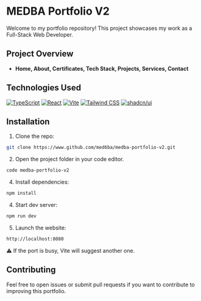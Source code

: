 # MEDBA Portfolio V2

Welcome to my portfolio repository! This project showcases my work as a Full-Stack Web Developer.

## Project Overview

- **Home, About, Certificates, Tech Stack, Projects, Services, Contact**

## Technologies Used

[![TypeScript](https://img.shields.io/badge/TypeScript-3178C6?logo=typescript&logoColor=fff)](#) [![React](https://img.shields.io/badge/React-%2320232a.svg?logo=react&logoColor=%2361DAFB)](#) [![Vite](https://img.shields.io/badge/Vite-646CFF?logo=vite&logoColor=fff)](#) [![Tailwind CSS](https://img.shields.io/badge/Tailwind%20CSS-%2338B2AC.svg?logo=tailwind-css&logoColor=white)](#) [![shadcn/ui](https://img.shields.io/badge/shadcn%2Fui-000?logo=shadcnui&logoColor=fff)](#)

## Installation

1. Clone the repo:
```bash
git clone https://www.github.com/med6ba/medba-portfolio-v2.git
```
2. Open the project folder in your code editor.
```bash
code medba-portfolio-v2
```
4. Install dependencies:
```bash
npm install
```
4. Start dev server:
```bash
npm run dev
```
5. Launch the website:
```bash
http://localhost:8080
```
⚠️ If the port is busy, Vite will suggest another one.

## Contributing

Feel free to open issues or submit pull requests if you want to contribute to improving this portfolio.
